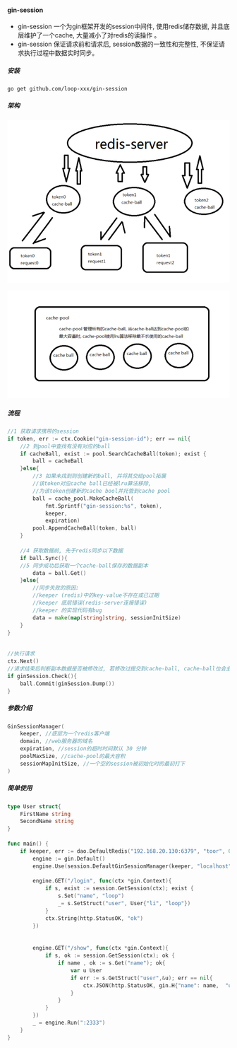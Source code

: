 #### gin-session

* gin-session 一个为gin框架开发的session中间件, 使用redis储存数据, 并且底层维护了一个cache, 大量减小了对redis的读操作 。
* gin-session 保证请求前和请求后, session数据的一致性和完整性, 不保证请求执行过程中数据实时同步。

##### 安装

```shell
go get github.com/loop-xxx/gin-session
```

##### 架构

![00](https://github.com/loop-xxx/gin-session/blob/master/img/00.jpg)

![01](https://github.com/loop-xxx/gin-session/blob/master/img/01.jpg)

##### 流程

```go
//1 获取请求携带的session
if token, err := ctx.Cookie("gin-session-id"); err == nil{
    //2 到pool中查找有没有对应的ball
    if cacheBall, exist := pool.SearchCacheBall(token); exist {
        ball = cacheBall
    }else{
        //3 如果未找到则创建新的ball, 并将其交给pool拓展
        //该token对应cache ball已经被lru算法移除, 
        //为该token创建新的cache bool并托管到cache pool
        ball = cache_pool.MakeCacheBall(
            fmt.Sprintf("gin-session:%s", token), 
            keeper, 
            expiration)
        pool.AppendCacheBall(token, ball)
    }

    //4 获取数据前, 先于redis同步以下数据
    if ball.Sync(){
    //5 同步成功后获取一个cache-ball保存的数据副本
        data = ball.Get()
    }else{
        //同步失败的原因:
        //keeper (redis)中的key-value不存在或已过期
        //keeper 底层错误(redis-server连接错误)
        //keeper 的实现代码有bug
        data = make(map[string]string, sessionInitSize)
    }
}
    
```

```go
//执行请求
ctx.Next()
//请求结束后判断副本数据是否被修改过, 若修改过提交到cache-ball, cache-ball也会主动同步到redis
if ginSession.Check(){
    ball.Commit(ginSession.Dump())
}
```

##### 参数介绍

```go
GinSessionManager(
    keeper, //底层为一个redis客户端
    domain, //web服务器的域名
    expiration, //session的超时时间默认 30 分钟
    poolMaxSize, //cache-pool的最大容积
    sessionMapInitSize, //一个空的session被初始化时的最初打下
)
```

##### 简单使用

```go
type User struct{
	FirstName string
	SecondName string
}

func main() {
	if keeper, err := dao.DefaultRedis("192.168.20.130:6379", "toor", 0); err == nil {
		engine := gin.Default()
		engine.Use(session.DefaultGinSessionManager(keeper, "localhost"))

		engine.GET("/login", func(ctx *gin.Context){
			if s, exist := session.GetSession(ctx); exist {
				s.Set("name", "loop")
				_= s.SetStruct("user", User{"li", "loop"})
			}
			ctx.String(http.StatusOK, "ok")
		})


		engine.GET("/show", func(ctx *gin.Context){
			if s, ok := session.GetSession(ctx); ok {
				if name , ok := s.Get("name"); ok{
					var u User
					if err := s.GetStruct("user",&u); err == nil{
						ctx.JSON(http.StatusOK, gin.H{"name": name,  "user":u})
					}
				}
			}
		})
		_ = engine.Run(":2333")
	}
}

```

